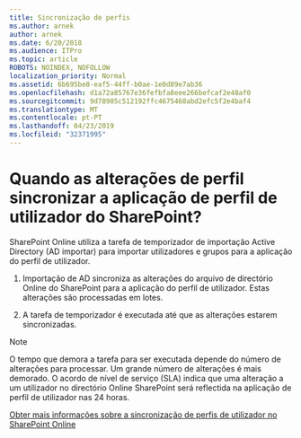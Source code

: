 ```yaml
---
title: Sincronização de perfis
ms.author: arnek
author: arnek
ms.date: 6/20/2018
ms.audience: ITPro
ms.topic: article
ROBOTS: NOINDEX, NOFOLLOW
localization_priority: Normal
ms.assetid: 6b695be8-eaf5-44ff-b0ae-1e0d89e7ab36
ms.openlocfilehash: d1a72a85767e36fefbfa8eee266befcaf2e48af0
ms.sourcegitcommit: 9d78905c512192ffc4675468abd2efc5f2e4baf4
ms.translationtype: MT
ms.contentlocale: pt-PT
ms.lasthandoff: 04/23/2019
ms.locfileid: "32371995"
---
```

# <a name="when-do-my-profile-changes-sync-to-the-sharepoint-user-profile-application"></a>Quando as alterações de perfil sincronizar a aplicação de perfil de utilizador do SharePoint?

SharePoint Online utiliza a tarefa de temporizador de importação Active Directory (AD importar) para importar utilizadores e grupos para a aplicação do perfil de utilizador. 
  
1. Importação de AD sincroniza as alterações do arquivo de directório Online do SharePoint para a aplicação do perfil de utilizador. Estas alterações são processadas em lotes.
    
2. A tarefa de temporizador é executada até que as alterações estarem sincronizadas.
    
> [!NOTE]
> O tempo que demora a tarefa para ser executada depende do número de alterações para processar. Um grande número de alterações é mais demorado. O acordo de nível de serviço (SLA) indica que uma alteração a um utilizador no directório Online SharePoint será reflectida na aplicação de perfil de utilizador nas 24 horas. 
  
[Obter mais informações sobre a sincronização de perfis de utilizador no SharePoint Online](https://go.microsoft.com/fwlink/?linkid=875671)
  

